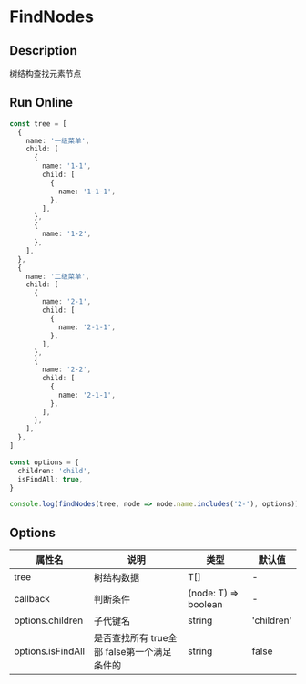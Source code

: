 # FindNodes

## Description
树结构查找元素节点

## Run Online

<RunCode symbolize="find-nodes-TzCJ3SlX" :language="ts" :dependency="`
function findNodes<T>(tree: T[], callback: (node: T) => boolean, options?: {
  children?: string
  isFindAll?: boolean
}): T[] {
  const tOption = Object.assign({
    children: 'children',
    isFindAll: false,
  }, options || {})
  const { children, isFindAll } = tOption
  const list: T[] = [...tree]
  const nodes: T[] = []
  for (const node of list) {
    if (callback(node)) {
      nodes.push(node)
      if (!isFindAll)
        break
    }
    if ((node as any)[children] && Array.isArray((node as any)[children]) && (node as any)[children].length)
      list.push(...(node as any)[children])
  }
  return nodes
}`">

```ts
const tree = [
  {
    name: '一级菜单',
    child: [
      {
        name: '1-1',
        child: [
          {
            name: '1-1-1',
          },
        ],
      },
      {
        name: '1-2',
      },
    ],
  },
  {
    name: '二级菜单',
    child: [
      {
        name: '2-1',
        child: [
          {
            name: '2-1-1',
          },
        ],
      },
      {
        name: '2-2',
        child: [
          {
            name: '2-1-1',
          },
        ],
      },
    ],
  },
]

const options = {
  children: 'child',
  isFindAll: true,
}

console.log(findNodes(tree, node => node.name.includes('2-'), options))
```

</RunCode>

## Options

<div class="utils-table">

| 属性名 | 说明 | 类型 | 默认值 |
| --- | --- | --- | --- |
| tree | 树结构数据 | T[] | - |
| callback | 判断条件 | (node: T) => boolean | - |
| options.children | 子代键名 | string | 'children' |
| options.isFindAll | 是否查找所有 true全部 false第一个满足条件的 | string | false |

</div>
